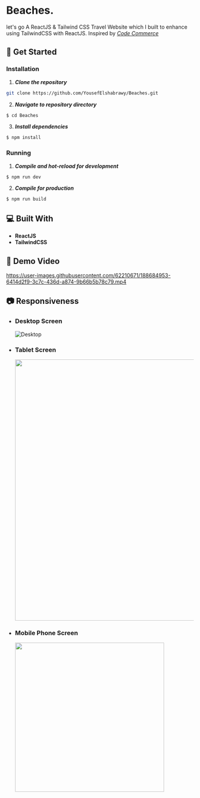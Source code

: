 # Beaches.
let's go
A ReactJS & Tailwind CSS Travel Website which I built to enhance using TailwindCSS with ReactJS.
Inspired by [_Code Commerce_](https://www.youtube.com/watch?v=gXdHvoWvViQ)

## 🏁 Get Started

### Installation

1. **_Clone the repository_**

```sh
git clone https://github.com/YousefElshabrawy/Beaches.git
```

2. **_Navigate to repository directory_**

```sh
$ cd Beaches
```

3. **_Install dependencies_**

```sh
$ npm install
```

### Running

1. **_Compile and hot-reload for development_**

```sh
$ npm run dev
```

2. **_Compile for production_**

```sh
$ npm run build
```

## 💻 Built With

- **ReactJS**
- **TailwindCSS**

## 🎥 Demo Video
https://user-images.githubusercontent.com/62210671/188684953-6414d2f9-3c7c-436d-a874-9b66b5b78c79.mp4

## 📷 Responsiveness

- ### Desktop Screen
  ![Desktop](ss/desktop.png)
- ### Tablet Screen
  <!-- ![Tablet](ss/tablet.png) -->
  <img src='ss/tablet.png' width='700px'/>
- ### Mobile Phone Screen
  <!-- ![Mobile](ss/mobile.png) -->
  <img src='ss/mobile.png' width='400px'/>
